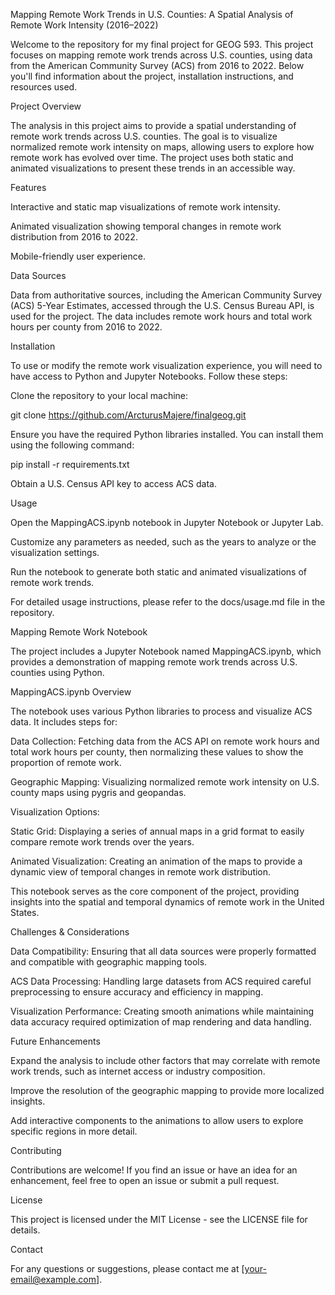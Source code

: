 Mapping Remote Work Trends in U.S. Counties: A Spatial Analysis of Remote Work Intensity (2016–2022)

Welcome to the repository for my final project for GEOG 593. This project focuses on mapping remote work trends across U.S. counties, using data from the American Community Survey (ACS) from 2016 to 2022. Below you'll find information about the project, installation instructions, and resources used.

Project Overview

The analysis in this project aims to provide a spatial understanding of remote work trends across U.S. counties. The goal is to visualize normalized remote work intensity on maps, allowing users to explore how remote work has evolved over time. The project uses both static and animated visualizations to present these trends in an accessible way.

Features

Interactive and static map visualizations of remote work intensity.

Animated visualization showing temporal changes in remote work distribution from 2016 to 2022.

Mobile-friendly user experience.

Data Sources

Data from authoritative sources, including the American Community Survey (ACS) 5-Year Estimates, accessed through the U.S. Census Bureau API, is used for the project. The data includes remote work hours and total work hours per county from 2016 to 2022.

Installation

To use or modify the remote work visualization experience, you will need to have access to Python and Jupyter Notebooks. Follow these steps:

Clone the repository to your local machine:

git clone https://github.com/ArcturusMajere/finalgeog.git

Ensure you have the required Python libraries installed. You can install them using the following command:

pip install -r requirements.txt

Obtain a U.S. Census API key to access ACS data.

Usage

Open the MappingACS.ipynb notebook in Jupyter Notebook or Jupyter Lab.

Customize any parameters as needed, such as the years to analyze or the visualization settings.

Run the notebook to generate both static and animated visualizations of remote work trends.

For detailed usage instructions, please refer to the docs/usage.md file in the repository.

Mapping Remote Work Notebook

The project includes a Jupyter Notebook named MappingACS.ipynb, which provides a demonstration of mapping remote work trends across U.S. counties using Python.

MappingACS.ipynb Overview

The notebook uses various Python libraries to process and visualize ACS data. It includes steps for:

Data Collection: Fetching data from the ACS API on remote work hours and total work hours per county, then normalizing these values to show the proportion of remote work.

Geographic Mapping: Visualizing normalized remote work intensity on U.S. county maps using pygris and geopandas.

Visualization Options:

Static Grid: Displaying a series of annual maps in a grid format to easily compare remote work trends over the years.

Animated Visualization: Creating an animation of the maps to provide a dynamic view of temporal changes in remote work distribution.

This notebook serves as the core component of the project, providing insights into the spatial and temporal dynamics of remote work in the United States.

Challenges & Considerations

Data Compatibility: Ensuring that all data sources were properly formatted and compatible with geographic mapping tools.

ACS Data Processing: Handling large datasets from ACS required careful preprocessing to ensure accuracy and efficiency in mapping.

Visualization Performance: Creating smooth animations while maintaining data accuracy required optimization of map rendering and data handling.

Future Enhancements

Expand the analysis to include other factors that may correlate with remote work trends, such as internet access or industry composition.

Improve the resolution of the geographic mapping to provide more localized insights.

Add interactive components to the animations to allow users to explore specific regions in more detail.

Contributing

Contributions are welcome! If you find an issue or have an idea for an enhancement, feel free to open an issue or submit a pull request.

License

This project is licensed under the MIT License - see the LICENSE file for details.

Contact

For any questions or suggestions, please contact me at [your-email@example.com].

